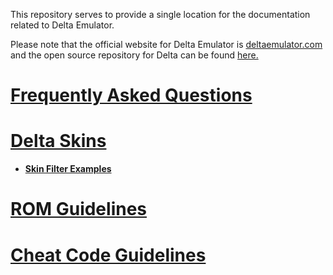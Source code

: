 This repository serves to provide a single location for the documentation related to Delta Emulator.

Please note that the official website for Delta Emulator is [deltaemulator.com](https://deltaemulator.com) and the open source repository for Delta can be found [here.](https://github.com/rileytestut/Delta)

# [Frequently Asked Questions](https://noah978.github.io/Delta-Docs/FAQ)

# [Delta Skins](https://noah978.github.io/Delta-Docs/Skins)

*   [**Skin Filter Examples**](https://noah978.github.io/Delta-Docs/Skin-Filter-Examples)

# [ROM Guidelines](https://noah978.github.io/Delta-Docs/ROM-Guidelines)

# [Cheat Code Guidelines](https://noah978.github.io/Delta-Docs/Cheats)
